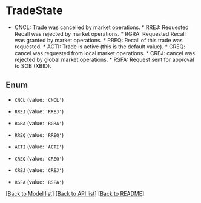 # TradeState

* CNCL: Trade was cancelled by market operations. * RREJ: Requested Recall was rejected by market operations. * RGRA: Requested Recall was granted by market operations. * RREQ: Recall of this trade was requested. * ACTI: Trade is active (this is the default value). * CREQ: cancel was requested from local market operations. * CREJ: cancel was rejected by global market operations. * RSFA: Request sent for approval to SOB (XBID).

## Enum

* `CNCL` (value: `'CNCL'`)

* `RREJ` (value: `'RREJ'`)

* `RGRA` (value: `'RGRA'`)

* `RREQ` (value: `'RREQ'`)

* `ACTI` (value: `'ACTI'`)

* `CREQ` (value: `'CREQ'`)

* `CREJ` (value: `'CREJ'`)

* `RSFA` (value: `'RSFA'`)

[[Back to Model list]](../README.md#documentation-for-models) [[Back to API list]](../README.md#documentation-for-api-endpoints) [[Back to README]](../README.md)


